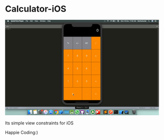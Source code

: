 # Calculator-iOS
![Alt Text](https://raw.githubusercontent.com/MuthuHere/Calculator-iOS/master/vid.gif)

Its simple view constraints for iOS

Happie Coding:)

